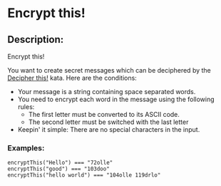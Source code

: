 # Encrypt this!

## Description:

Encrypt this!

You want to create secret messages which can be deciphered by the [Decipher this!](https://www.codewars.com/kata/decipher-this) kata. Here are the conditions:

- Your message is a string containing space separated words.
- You need to encrypt each word in the message using the following rules:
    - The first letter must be converted to its ASCII code.
    - The second letter must be switched with the last letter
- Keepin' it simple: There are no special characters in the input.

### Examples:

```
encryptThis("Hello") === "72olle"
encryptThis("good") === "103doo"
encryptThis("hello world") === "104olle 119drlo"
```
